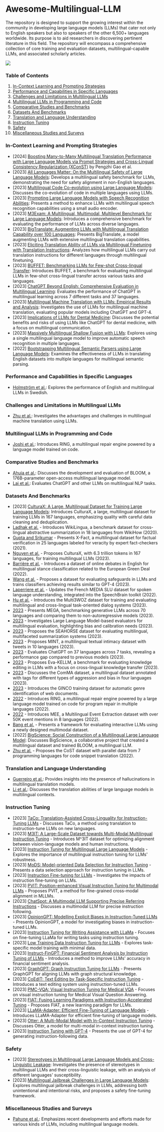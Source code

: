 # Awesome-Multilingual-LLM

The repository is designed to support the growing interest within the community in developing large language models (LLMs) that cater not only to English speakers but also to speakers of the other 6,500+ languages worldwide. Its purpose is to aid researchers in discovering pertinent literature in this field. The repository will encompass a comprehensive collection of core training and evaluation datasets, multilingual-capable LLMs, and associated scholarly articles.

![](dp2.png)

### Table of Contents
1. [In-Context Learning and Prompting Strategies](#section1)
2. [Performance and Capabilities in Specific Languages](#section2)
3. [Challenges and Limitations in Multilingual LLMs](#section3)
4. [Multilingual LLMs in Programming and Code](#section4)
5. [Comparative Studies and Benchmarks](#section5)
6. [Datasets And Benchmarks](#section6)
7. [Translation and Language Understanding](#section7)
8. [Instruction Tuning](#section8)
9. [Safety](#section9)
10. [Miscellaneous Studies and Surveys](#section10)


### **In-Context Learning and Prompting Strategies** <a name="section1"></a>
- [2024] [Boosting Many-to-Many Multilingual Translation Performance with Large Language Models via Prompt Strategies and Cross-Lingual Consistency Regularization (XConST)](https://arxiv.org/abs/2401.05861) by Pengzhi Gao et al.
- [2023] [All Languages Matter: On the Multilingual Safety of Large Language Models](https://dx.doi.org/10.48550/arXiv.2310.00905): Develops a multilingual safety benchmark for LLMs, demonstrating the need for safety alignment in non-English languages.
- [2023] [Multilingual Code Co-evolution using Large Language Models](https://dx.doi.org/10.1145/3611643.3616350): Discusses the co-evolution of code in multiple languages using LLMs.
- [2023] [Prompting Large Language Models with Speech Recognition Abilities](https://dx.doi.org/10.48550/arXiv.2307.11795): Presents a method to enhance LLMs with multilingual speech recognition capabilities using a small audio encoder.
- [2023] [M3Exam: A Multilingual, Multimodal, Multilevel Benchmark for Large Language Models](https://dx.doi.org/10.48550/arXiv.2306.05179): Introduces a comprehensive benchmark for evaluating the performance of LLMs across diverse languages.
- [2023] [BigTranslate: Augmenting LLMs with Multilingual Translation Capability over 100 Languages](https://arxiv.org/abs/2305.18098): Presents BigTranslate, a model augmenting LLMs with extensive multilingual translation capabilities.
- [2023] [Eliciting Translation Ability of LLMs via Multilingual Finetuning with Translation Instructions](https://dx.doi.org/10.48550/arXiv.2305.15083): Analyzes how multilingual LLMs carry out translation instructions for different languages through multilingual finetuning.
- [2023] [BUFFET: Benchmarking LLMs for Few-shot Cross-lingual Transfer](https://dx.doi.org/10.48550/arXiv.2305.14857): Introduces BUFFET, a benchmark for evaluating multilingual LLMs in few-shot cross-lingual transfer across various tasks and languages.
- [2023] [ChatGPT Beyond English: Comprehensive Evaluation in Multilingual Learning](https://dx.doi.org/10.48550/arXiv.2304.05613): Evaluates the performance of ChatGPT in multilingual learning across 7 different tasks and 37 languages.
- [2023] [Multilingual Machine Translation with LLMs: Empirical Results and Analysis](https://dx.doi.org/10.48550/arXiv.2304.04675): Investigates the use of LLMs for multilingual machine translation, evaluating popular models including ChatGPT and GPT-4.
- [2023] [Implications of LLMs for Dental Medicine](https://dx.doi.org/10.1111/jerd.13046): Discusses the potential benefits and risks of using LLMs like ChatGPT for dental medicine, with a focus on multilingual communication.
- [2023] [Massively Multilingual Shallow Fusion with LLMs](https://dx.doi.org/10.1109/ICASSP49357.2023.10094796): Explores using a single multilingual language model to improve automatic speech recognition in multiple languages.
- [2022] [Bootstrapping Multilingual Semantic Parsers using Large Language Models](https://dx.doi.org/10.48550/arXiv.2210.07313): Examines the effectiveness of LLMs in translating English datasets into multiple languages for multilingual semantic parsing. 

###  **Performance and Capabilities in Specific Languages** <a name="section2"></a>
- [Holmström et al.](https://www.aclweb.org/anthology/2023.resourceful-1.13): Explores the performance of English and multilingual LLMs in Swedish.

### **Challenges and Limitations in Multilingual LLMs** <a name="section3"></a>
- [Zhu et al.](https://dx.doi.org/10.48550/arXiv.2304.04675): Investigates the advantages and challenges in multilingual machine translation using LLMs.

### **Multilingual LLMs in Programming and Code** <a name="section4"></a>
- [Joshi et al.](https://dx.doi.org/10.48550/arXiv.2208.11640): Introduces RING, a multilingual repair engine powered by a language model trained on code.

### **Comparative Studies and Benchmarks** <a name="section5"></a>
- [Ahuja et al.](https://dx.doi.org/10.48550/arXiv.2211.05100): Discusses the development and evaluation of BLOOM, a 176B-parameter open-access multilingual language model.
- [Lai et al.](https://dx.doi.org/10.48550/arXiv.2304.05613): Evaluates ChatGPT and other LLMs on multilingual NLP tasks.

### **Datasets And Benchmarks** <a name="section6"></a>

- [2023] [CulturaX: A Large, Multilingual Dataset for Training Large Language Models](https://dx.doi.org/10.48550/arXiv.2309.09400): Introduces CulturaX, a large, multilingual dataset for training LLMs in 167 languages, emphasizing quality with careful data cleaning and deduplication.
- [Ladhak et al.](https://dx.doi.org/10.18653/v1/2020.findings-emnlp.360) - Introduces WikiLingua, a benchmark dataset for cross-lingual abstractive summarization in 18 languages from WikiHow (2020).
- [Gupta and Srikumar](https://dx.doi.org/10.18653/v1/2021.acl-short.86) - Presents X-Fact, a multilingual dataset for factual verification in 25 languages labeled for veracity by expert fact-checkers (2021).
- [Nguyen et al.](https://dx.doi.org/10.48550/arXiv.2309.09400) - Proposes CulturaX, with 6.3 trillion tokens in 167 languages, for training multilingual LLMs (2023).
- [Barrière et al.](https://www.aclweb.org/anthology/2022.politicalnlp-1.3) - Introduces a dataset of online debates in English for multilingual stance classification related to the European Green Deal (2022).
- [Wang et al.](https://dx.doi.org/10.48550/arXiv.2308.13387) - Proposes a dataset for evaluating safeguards in LLMs and trains classifiers achieving results similar to GPT-4 (2023).
- [Laperriere et al.](https://www.aclweb.org/anthology/2022.lrec-1.171) - Updates the French MEDIA SLU dataset for spoken language understanding, integrated into the SpeechBrain toolkit (2022).
- [Hu et al.](https://dx.doi.org/10.1162/tacl_a_00609) - Introduces the Multi3WOZ dataset for training and evaluating multilingual and cross-lingual task-oriented dialog systems (2023).
- [2023](https://dx.doi.org/10.48550/arXiv.2303.12528) - Presents MEGA, benchmarking generative LLMs across 70 languages and comparing them to non-autoregressive models (2023).
- [2023](https://dx.doi.org/10.48550/arXiv.2309.07462) - Investigates Large Language Model-based evaluators for multilingual evaluation, highlighting bias and calibration needs (2023).
- [2023](https://dx.doi.org/10.48550/arXiv.2305.13194) - Proposes the SEAHORSE dataset for evaluating multilingual, multifaceted summarization systems (2023).
- [2023](https://dx.doi.org/10.18653/v1/2023.semeval-1.87) - Proposes MINT, a multilingual textual intimacy dataset with tweets in 10 languages (2023).
- [2023](https://dx.doi.org/10.48550/arXiv.2304.05613) - Evaluates ChatGPT on 37 languages across 7 tasks, revealing a performance gap compared to previous models (2023).
- [2023](https://dx.doi.org/10.48550/arXiv.2308.09954) - Proposes Eva-KELLM, a benchmark for evaluating knowledge editing in LLMs with a focus on cross-lingual knowledge transfer (2023).
- [2023](https://dx.doi.org/10.1007/s10579-023-09696-7) - Discusses the ComMA dataset, a multilingual dataset annotated with tags for different types of aggression and bias in four languages (2023).
- [2023](https://arxiv.org/abs/2201.03857) - Introduces the GINCO training dataset for automatic genre identification of web documents.
- [2022](https://dx.doi.org/10.48550/arXiv.2208.11640) - Introduces RING, a multilingual repair engine powered by a large language model trained on code for program repair in multiple languages (2022).
- [2022](https://dx.doi.org/10.48550/arXiv.2211.05955) - Introduces MEE, a Multilingual Event Extraction dataset with over 50K event mentions in 8 languages (2022).
- [Bang et al.](https://arxiv.org/abs/2302.04023) - Presents a framework for evaluating interactive LLMs using a newly designed multimodal dataset.
- [2022] [BigScience: Social Construction of a Multilingual Large Language Model](https://dx.doi.org/10.48550/arXiv.2212.04960): Discusses BigScience, a collaborative project that created a multilingual dataset and trained BLOOM, a multilingual LLM.
- [Zhu et al.](https://dx.doi.org/10.1609/aaai.v36i10.21434) - Proposes the CoST dataset with parallel data from 7 programming languages for code snippet translation (2022).


###  **Translation and Language Understanding** <a name="section7"></a>
- [Guerreiro et al.](https://dx.doi.org/10.1162/tacl_a_00615): Provides insights into the presence of hallucinations in multilingual translation models.
- [Li et al.](https://dx.doi.org/10.48550/arXiv.2305.15083): Discusses the translation abilities of large language models in multilingual contexts.

###  **Instruction Tuning** <a name="section8"></a>
- [2023] [TaCo: Translation-Assisted Cross-Linguality for Instruction-Tuning LLMs](https://dx.doi.org/10.48550/arXiv.2311.10797) - Discusses TaCo, a method using translation to instruction-tune LLMs on new languages.
- [2023] [M3IT: A Large-Scale Dataset towards Multi-Modal Multilingual Instruction Tuning](https://dx.doi.org/10.48550/arXiv.2306.04387) - Introduces M^3IT dataset for optimizing alignment between vision-language models and human instructions.
- [2023] [Instruction Tuning for Multilingual Large Language Models](https://dx.doi.org/10.48550/arXiv.2309.08958) - Explores the importance of multilingual instruction tuning for LLMs' robustness.
- [2023] [MoDS: Model-oriented Data Selection for Instruction Tuning](https://dx.doi.org/10.48550/arXiv.2311.15653) - Presents a data selection approach for instruction tuning in LLMs.
- [2023] [Instruction Fine-tuning for LLMs](https://dx.doi.org/10.48550/arXiv.2310.00492) - Investigates the impacts of instruction fine-tuning on LLMs.
- [2023] [PVIT: Position-enhanced Visual Instruction Tuning for Multimodal LLMs](https://dx.doi.org/10.48550/arXiv.2308.13437) - Proposes PVIT, a method for fine-grained cross-modal alignment in MLLMs.
- [2023] [ChatSpot: A Multimodal LLM Supporting Precise Referring Instructions](https://dx.doi.org/10.48550/arXiv.2307.09474) - Discusses a multimodal LLM for precise instruction following.
- [2023] [OpinionGPT: Modelling Explicit Biases in Instruction-Tuned LLMs](https://dx.doi.org/10.48550/arXiv.2309.03876) - Presents OpinionGPT, a model for investigating biases in instruction-tuned LLMs.
- [2023] [Instruction Tuning for Writing Assistance with LLaMa](https://dx.doi.org/10.48550/arXiv.2305.13225) - Focuses on fine-tuning LLaMa for writing tasks using instruction tuning.
- [2023] [Low Training Data Instruction Tuning for LLMs](https://dx.doi.org/10.48550/arXiv.2305.09246) - Explores task-specific model training with minimal data.
- [2023] [Instruct-FinGPT: Financial Sentiment Analysis by Instruction Tuning of LLMs](https://dx.doi.org/10.48550/arXiv.2306.12659) - Introduces a method to improve LLMs' accuracy in financial sentiment analysis.
- [2023] [GraphGPT: Graph Instruction Tuning for LLMs](https://dx.doi.org/10.48550/arXiv.2310.13023) - Presents GraphGPT for aligning LLMs with graph structural knowledge.
- [2023] [CoEdIT: Text Editing by Task-Specific Instruction Tuning](https://dx.doi.org/10.48550/arXiv.2305.09857) - Introduces a text editing system using instruction-tuned LLMs.
- [2023] [PMC-VQA: Visual Instruction Tuning for Medical VQA](https://dx.doi.org/10.48550/arXiv.2305.10415) - Focuses on visual instruction tuning for Medical Visual Question Answering.
- [2023] [FIAT: Fusing Learning Paradigms with Instruction-Accelerated Tuning](https://dx.doi.org/10.48550/arXiv.2309.04663) - Proposes FIAT, a new learning paradigm for LLMs.
- [2023] [LLaMA-Adapter: Efficient Fine-Tuning of Language Models](https://dx.doi.org/10.48550/arXiv.2303.16199) - Introduces LLaMA-Adapter for efficient fine-tuning of language models.
- [2023] [Otter: A Multi-Modal Model with In-Context Instruction Tuning](https://dx.doi.org/10.48550/arXiv.2305.03726) - Discusses Otter, a model for multi-modal in-context instruction tuning.
- [2023] [Instruction Tuning with GPT-4](https://dx.doi.org/10.48550/arXiv.2304.03277) - Presents the use of GPT-4 for generating instruction-following data.

###  **Safety** <a name="section9"></a>
- [2023] [Stereotypes in Multilingual Large Language Models and Cross-Linguistic Leakage](https://dx.doi.org/10.48550/arXiv.2312.07141): Investigates the presence of stereotypes in multilingual LLMs and their cross-linguistic leakage, with an analysis of different languages' susceptibility.
- [2023] [Multilingual Jailbreak Challenges in Large Language Models](https://dx.doi.org/10.48550/arXiv.2310.06474): Explores multilingual jailbreak challenges in LLMs, addressing both unintentional and intentional risks, and proposes a safety fine-tuning framework.

### **Miscellaneous Studies and Surveys** <a name="section10"></a>
- [Pahune et al.](https://dx.doi.org/10.22214/ijraset.2023.54677): Emphasizes recent developments and efforts made for various kinds of LLMs, including multilingual language models.

